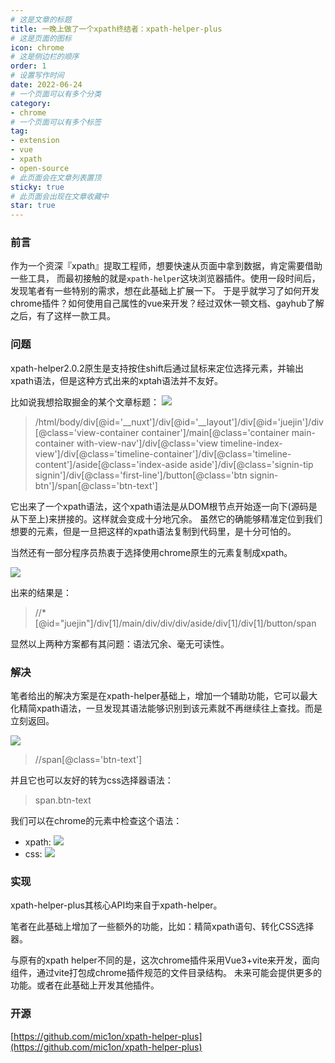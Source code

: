 ```yaml
---
# 这是文章的标题
title: 一晚上做了一个xpath终结者：xpath-helper-plus
# 这是页面的图标
icon: chrome
# 这是侧边栏的顺序
order: 1
# 设置写作时间
date: 2022-06-24
# 一个页面可以有多个分类
category:
- chrome
# 一个页面可以有多个标签
tag:
- extension
- vue
- xpath
- open-source
# 此页面会在文章列表置顶
sticky: true
# 此页面会出现在文章收藏中
star: true
---
```


### 前言

作为一个资深『xpath』提取工程师，想要快速从页面中拿到数据，肯定需要借助一些工具，
而最初接触的就是`xpath-helper`这块浏览器插件。使用一段时间后，发现笔者有一些特别的需求，想在此基础上扩展一下。
于是乎就学习了如何开发chrome插件？如何使用自己属性的vue来开发？经过双休一顿文档、gayhub了解之后，有了这样一款工具。

### 问题

xpath-helper2.0.2原生是支持按住shift后通过鼠标来定位选择元素，并输出xpath语法，但是这种方式出来的xptah语法并不友好。

比如说我想拾取掘金的某个文章标题：
![](https://miclon-job.oss-cn-hangzhou.aliyuncs.com/img/20220624142607.png)

> /html/body/div[@id='__nuxt']/div[@id='__layout']/div[@id='juejin']/div[@class='view-container container']/main[@class='container main-container with-view-nav']/div[@class='view timeline-index-view']/div[@class='timeline-container']/div[@class='timeline-content']/aside[@class='index-aside aside']/div[@class='signin-tip signin']/div[@class='first-line']/button[@class='btn signin-btn']/span[@class='btn-text']

它出来了一个xpath语法，这个xpath语法是从DOM根节点开始逐一向下(源码是从下至上)来拼接的。这样就会变成十分地冗余。
虽然它的确能够精准定位到我们想要的元素，但是一旦把这样的xpath语法复制到代码里，是十分可怕的。

当然还有一部分程序员热衷于选择使用chrome原生的元素复制成xpath。

![](https://miclon-job.oss-cn-hangzhou.aliyuncs.com/img/20220624142710.png)

出来的结果是：

> //*[@id="juejin"]/div[1]/main/div/div/div/aside/div[1]/div[1]/button/span

显然以上两种方案都有其问题：语法冗余、毫无可读性。

### 解决

笔者给出的解决方案是在xpath-helper基础上，增加一个辅助功能，它可以最大化精简xpath语法，一旦发现其语法能够识别到该元素就不再继续往上查找。而是立刻返回。

![](https://miclon-job.oss-cn-hangzhou.aliyuncs.com/img/20220624143103.png)

> //span[@class='btn-text']

并且它也可以友好的转为css选择器语法：
> span.btn-text

我们可以在chrome的元素中检查这个语法：

- xpath:
![](https://miclon-job.oss-cn-hangzhou.aliyuncs.com/img/20220624143233.png)
- css:
![](https://miclon-job.oss-cn-hangzhou.aliyuncs.com/img/20220624143247.png)


### 实现

xpath-helper-plus其核心API均来自于xpath-helper。

笔者在此基础上增加了一些额外的功能，比如：精简xpath语句、转化CSS选择器。

与原有的xpath helper不同的是，这次chrome插件采用Vue3+vite来开发，面向组件，通过vite打包成chrome插件规范的文件目录结构。 
未来可能会提供更多的功能。或者在此基础上开发其他插件。

### 开源

[https://github.com/mic1on/xpath-helper-plus](https://github.com/mic1on/xpath-helper-plus)
